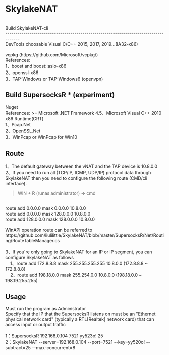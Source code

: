 # SkylakeNAT
<br/>
Build SkylakeNAT-cli
<br/>
-------------------------------------------------------------------------------------
<br/>
DevTools choosable Visual C/C++ 2015, 2017, 2019...(IA32-x86)
<br/>
<br/>
vcpkg (https://github.com/Microsoft/vcpkg/)
<br/>
References:
<br/>
1、boost and boost::asio-x86
<br/>
2、openssl-x86
<br/>
3、TAP-Windows or TAP-Windows6 (openvpn)
<br/>

Build SupersocksR * (experiment)
<br/>
-------------------------------------------------------------------------------------
Nuget
<br/>
References: >= Microsoft .NET Framework 4.5、Microsoft Visual C++ 2010 x86 Runtime(CRT)
<br/>
1、Pcap.Net
<br/>
2、OpenSSL.Net
<br/>
3、WinPcap or WinPcap for Win10
<br/>

Route
-------------------------------------------------------------------------------------
1、The default gateway between the vNAT and the TAP device is 10.8.0.0
<br/>
2、If you need to run all (TCP/IP, ICMP, UDP/IP) protocol data through SkylakeNAT then 
you need to configure the following route (CMD/cli interface).
   <br/>
   > WIN + R (runas administrator) -> cmd
   <br/>
   <span> route add 0.0.0.0 mask 0.0.0.0 10.8.0.0</span>
   <br/>
   <span> route add 0.0.0.0 mask 128.0.0.0 10.8.0.0</span>
   <br/>
   <span> route add 128.0.0.0 mask 128.0.0.0 10.8.0.0</span>
   <br/>
   <br/>
   <span>WinAPI operation route can be referred to https://github.com/liulilittle/SkylakeNAT/blob/master/SupersocksR/Net/Routing/RouteTableManager.cs</span>
   <br/>
      <br/>
3、If you're only going to SkylakeNAT for an IP or IP segment, you can configure SkylakeNAT as follows
<br/>
   <span>&nbsp;&nbsp;&nbsp;&nbsp;1、route add 172.8.8.8 mask 255.255.255.255 10.8.0.0  (172.8.8.8 ~ 172.8.8.8)</span> <br/>
   <span>&nbsp;&nbsp;&nbsp;&nbsp;2、route add 198.18.0.0 mask 255.254.0.0 10.8.0.0  (198.18.0.0 ~ 198.19.255.255)</span> <br/>

Usage
-------------------------------------------------------------------------------------
Must run the program as Administrator
<br/>
Specify that the IP that the SupersocksR listens on must be an "Ethernet physical network card" (typically a RTL[Realtek] network card) that can access input or output traffic
<br/>
<br/>
1：SupersocksR 192.168.0.104 7521 yy523o! 25
<br/>
2：SkylakeNAT --server=192.168.0.104 --port=7521 --key=yy520o! --subtract=25 --max-concurrent=8
